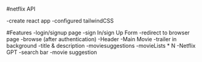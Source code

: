 #netflix API

-create react app
-configured tailwindCSS

#Features
-login/signup page
    -sign In/sign Up Form
    -redirect to browser page
-browse (after authentication)
    -Header
    -Main Movie
        -trailer in background
        -title & description
        -moviesuggestions
            -movieLists * N
-Netflix GPT
    -search bar
    -movie suggestion
